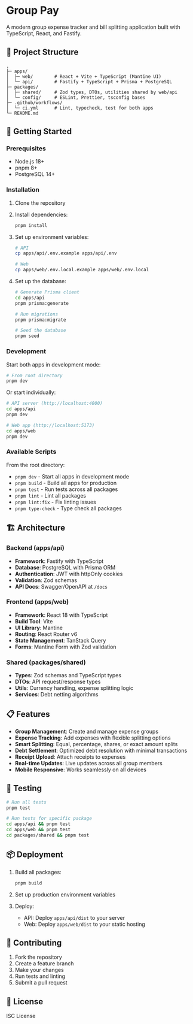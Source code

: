 # Group Pay

A modern group expense tracker and bill splitting application built with TypeScript, React, and Fastify.

## 📁 Project Structure

```
.
├─ apps/
│  ├─ web/        # React + Vite + TypeScript (Mantine UI)
│  └─ api/        # Fastify + TypeScript + Prisma + PostgreSQL
├─ packages/
│  ├─ shared/     # Zod types, DTOs, utilities shared by web/api
│  └─ config/     # ESLint, Prettier, tsconfig bases
├─ .github/workflows/
│  └─ ci.yml      # Lint, typecheck, test for both apps
└─ README.md
```

## 🚀 Getting Started

### Prerequisites

- Node.js 18+
- pnpm 8+
- PostgreSQL 14+

### Installation

1. Clone the repository
2. Install dependencies:

   ```bash
   pnpm install
   ```

3. Set up environment variables:

   ```bash
   # API
   cp apps/api/.env.example apps/api/.env

   # Web
   cp apps/web/.env.local.example apps/web/.env.local
   ```

4. Set up the database:

   ```bash
   # Generate Prisma client
   cd apps/api
   pnpm prisma:generate

   # Run migrations
   pnpm prisma:migrate

   # Seed the database
   pnpm seed
   ```

### Development

Start both apps in development mode:

```bash
# From root directory
pnpm dev
```

Or start individually:

```bash
# API server (http://localhost:4000)
cd apps/api
pnpm dev

# Web app (http://localhost:5173)
cd apps/web
pnpm dev
```

### Available Scripts

From the root directory:

- `pnpm dev` - Start all apps in development mode
- `pnpm build` - Build all apps for production
- `pnpm test` - Run tests across all packages
- `pnpm lint` - Lint all packages
- `pnpm lint:fix` - Fix linting issues
- `pnpm type-check` - Type check all packages

## 🏗️ Architecture

### Backend (apps/api)

- **Framework**: Fastify with TypeScript
- **Database**: PostgreSQL with Prisma ORM
- **Authentication**: JWT with httpOnly cookies
- **Validation**: Zod schemas
- **API Docs**: Swagger/OpenAPI at `/docs`

### Frontend (apps/web)

- **Framework**: React 18 with TypeScript
- **Build Tool**: Vite
- **UI Library**: Mantine
- **Routing**: React Router v6
- **State Management**: TanStack Query
- **Forms**: Mantine Form with Zod validation

### Shared (packages/shared)

- **Types**: Zod schemas and TypeScript types
- **DTOs**: API request/response types
- **Utils**: Currency handling, expense splitting logic
- **Services**: Debt netting algorithms

## 📋 Features

- **Group Management**: Create and manage expense groups
- **Expense Tracking**: Add expenses with flexible splitting options
- **Smart Splitting**: Equal, percentage, shares, or exact amount splits
- **Debt Settlement**: Optimized debt resolution with minimal transactions
- **Receipt Upload**: Attach receipts to expenses
- **Real-time Updates**: Live updates across all group members
- **Mobile Responsive**: Works seamlessly on all devices

## 🧪 Testing

```bash
# Run all tests
pnpm test

# Run tests for specific package
cd apps/api && pnpm test
cd apps/web && pnpm test
cd packages/shared && pnpm test
```

## 📦 Deployment

1. Build all packages:

   ```bash
   pnpm build
   ```

2. Set up production environment variables

3. Deploy:
   - API: Deploy `apps/api/dist` to your server
   - Web: Deploy `apps/web/dist` to your static hosting

## 🤝 Contributing

1. Fork the repository
2. Create a feature branch
3. Make your changes
4. Run tests and linting
5. Submit a pull request

## 📄 License

ISC License
